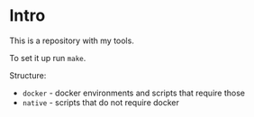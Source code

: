# Intro

This is a repository with my tools.

To set it up run `make`.

Structure:

- `docker` - docker environments and scripts that require those
- `native` - scripts that do not require docker
